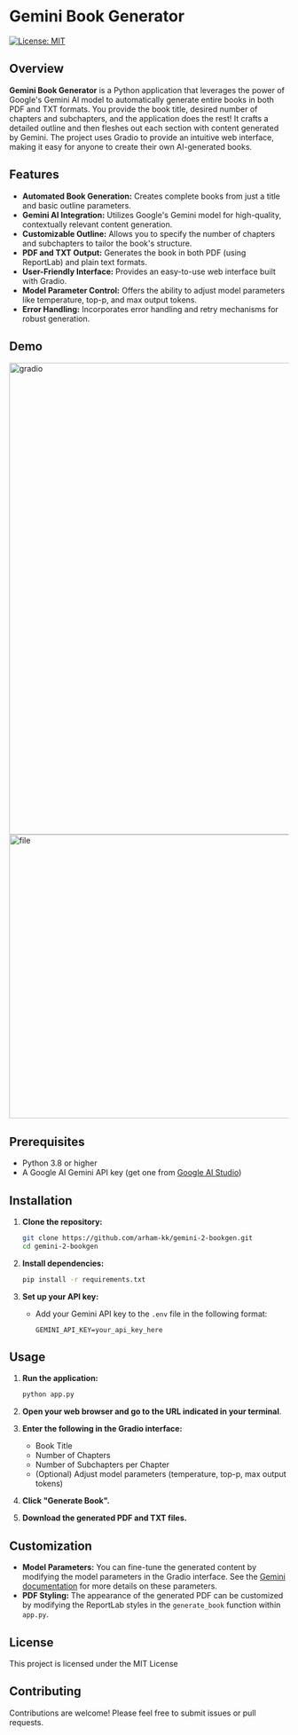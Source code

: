 # Gemini Book Generator

[![License: MIT](https://img.shields.io/badge/License-MIT-yellow.svg)](https://opensource.org/licenses/MIT)

## Overview

**Gemini Book Generator** is a Python application that leverages the power of Google's Gemini AI model to automatically generate entire books in both PDF and TXT formats. You provide the book title, desired number of chapters and subchapters, and the application does the rest! It crafts a detailed outline and then fleshes out each section with content generated by Gemini. The project uses Gradio to provide an intuitive web interface, making it easy for anyone to create their own AI-generated books.

## Features

*   **Automated Book Generation:** Creates complete books from just a title and basic outline parameters.
*   **Gemini AI Integration:** Utilizes Google's Gemini model for high-quality, contextually relevant content generation.
*   **Customizable Outline:** Allows you to specify the number of chapters and subchapters to tailor the book's structure.
*   **PDF and TXT Output:** Generates the book in both PDF (using ReportLab) and plain text formats.
*   **User-Friendly Interface:** Provides an easy-to-use web interface built with Gradio.
*   **Model Parameter Control:** Offers the ability to adjust model parameters like temperature, top-p, and max output tokens.
*   **Error Handling:** Incorporates error handling and retry mechanisms for robust generation.

## Demo
<img width="851" alt="gradio" src="https://github.com/user-attachments/assets/22250736-960b-4f90-b8dd-0b4362fc2a0b" />

<img width="512" alt="file" src="https://github.com/user-attachments/assets/d4028875-6733-415a-a773-70f7eddc6126" />

## Prerequisites

*   Python 3.8 or higher
*   A Google AI Gemini API key (get one from [Google AI Studio](https://aistudio.google.com/app/apikey))

## Installation

1. **Clone the repository:**

    ```bash
    git clone https://github.com/arham-kk/gemini-2-bookgen.git
    cd gemini-2-bookgen
    ```

2. **Install dependencies:**

    ```bash
    pip install -r requirements.txt
    ```

3. **Set up your API key:**

   *    Add your Gemini API key to the `.env` file in the following format:

        ```
        GEMINI_API_KEY=your_api_key_here
        ```

## Usage

1. **Run the application:**

    ```bash
    python app.py
    ```

2. **Open your web browser and go to the URL indicated in your terminal**.

3. **Enter the following in the Gradio interface:**
    *   Book Title
    *   Number of Chapters
    *   Number of Subchapters per Chapter
    *   (Optional) Adjust model parameters (temperature, top-p, max output tokens)

4. **Click "Generate Book".**

5. **Download the generated PDF and TXT files.**

## Customization

*   **Model Parameters:** You can fine-tune the generated content by modifying the model parameters in the Gradio interface. See the [Gemini documentation](https://ai.google.dev/gemini-api/docs/models/gemini-v2) for more details on these parameters.
*   **PDF Styling:** The appearance of the generated PDF can be customized by modifying the ReportLab styles in the `generate_book` function within `app.py`.

## License

This project is licensed under the MIT License

## Contributing

Contributions are welcome! Please feel free to submit issues or pull requests.
